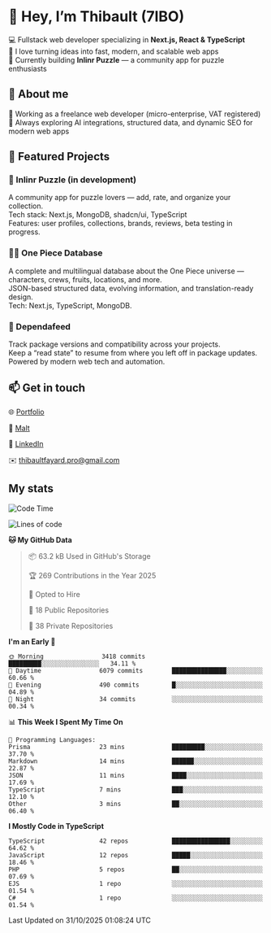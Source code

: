 # 👋 Hey, I’m Thibault (7IBO)

💻 Fullstack web developer specializing in **Next.js, React & TypeScript**  
🚀 I love turning ideas into fast, modern, and scalable web apps  
🧩 Currently building **Inlinr Puzzle** — a community app for puzzle enthusiasts

## 🧠 About me

💼 Working as a freelance web developer (micro-enterprise, VAT registered)  
🌱 Always exploring AI integrations, structured data, and dynamic SEO for modern web apps

## 🚀 Featured Projects

### 🧩 Inlinr Puzzle (in development)

A community app for puzzle lovers — add, rate, and organize your collection.  
Tech stack: Next.js, MongoDB, shadcn/ui, TypeScript  
Features: user profiles, collections, brands, reviews, beta testing in progress.

### 🏴‍☠️ One Piece Database

A complete and multilingual database about the One Piece universe — characters, crews, fruits, locations, and more.  
JSON-based structured data, evolving information, and translation-ready design.  
Tech: Next.js, TypeScript, MongoDB.

### 🧠 Dependafeed

Track package versions and compatibility across your projects.  
Keep a “read state” to resume from where you left off in package updates.  
Powered by modern web tech and automation.

## 📫 Get in touch

🌐 [Portfolio](https://fayardthibault.fr)

💼 [Malt](https://malt.fr/profile/thibaultfayard)

🔗 [LinkedIn](https://linkedin.com/in/thibaultfayard)

✉️ [thibaultfayard.pro@gmail.com](mailto:thibaultfayard.pro@gmail.com)

## My stats
<!--START_SECTION:waka-->
![Code Time](http://img.shields.io/badge/Code%20Time-1%2C196%20hrs%2034%20mins-blue)

![Lines of code](https://img.shields.io/badge/From%20Hello%20World%20I%27ve%20Written-10.1%20million%20lines%20of%20code-blue)

**🐱 My GitHub Data** 

> 📦 63.2 kB Used in GitHub's Storage 
 > 
> 🏆 269 Contributions in the Year 2025
 > 
> 💼 Opted to Hire
 > 
> 📜 18 Public Repositories 
 > 
> 🔑 38 Private Repositories 
 > 
**I'm an Early 🐤** 

```text
🌞 Morning                3418 commits        █████████░░░░░░░░░░░░░░░░   34.11 % 
🌆 Daytime                6079 commits        ███████████████░░░░░░░░░░   60.66 % 
🌃 Evening                490 commits         █░░░░░░░░░░░░░░░░░░░░░░░░   04.89 % 
🌙 Night                  34 commits          ░░░░░░░░░░░░░░░░░░░░░░░░░   00.34 % 
```


📊 **This Week I Spent My Time On** 

```text
💬 Programming Languages: 
Prisma                   23 mins             █████████░░░░░░░░░░░░░░░░   37.70 % 
Markdown                 14 mins             ██████░░░░░░░░░░░░░░░░░░░   22.87 % 
JSON                     11 mins             ████░░░░░░░░░░░░░░░░░░░░░   17.69 % 
TypeScript               7 mins              ███░░░░░░░░░░░░░░░░░░░░░░   12.10 % 
Other                    3 mins              ██░░░░░░░░░░░░░░░░░░░░░░░   06.40 % 
```

**I Mostly Code in TypeScript** 

```text
TypeScript               42 repos            ████████████████░░░░░░░░░   64.62 % 
JavaScript               12 repos            █████░░░░░░░░░░░░░░░░░░░░   18.46 % 
PHP                      5 repos             ██░░░░░░░░░░░░░░░░░░░░░░░   07.69 % 
EJS                      1 repo              ░░░░░░░░░░░░░░░░░░░░░░░░░   01.54 % 
C#                       1 repo              ░░░░░░░░░░░░░░░░░░░░░░░░░   01.54 % 
```




 Last Updated on 31/10/2025 01:08:24 UTC
<!--END_SECTION:waka-->
